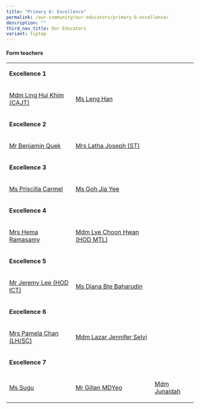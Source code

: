 ```yaml
---
title: "Primary 6: Excellence"
permalink: /our-community/our-educators/primary-6-excellence/
description: ""
third_nav_title: Our Educators
variant: tiptap
---
```

<h4>Form teachers</h4>
<table style="minWidth: 75px">
<colgroup>
<col>
<col>
<col>
</colgroup>
<tbody>
<tr>
<td rowspan="1" colspan="3">
<p><strong>Excellence 1</strong>
</p>
</td>
</tr>
<tr>
<td rowspan="1" colspan="1">
<p><a href="mailto: ling_hui_khim@moe.edu.sg" rel="noopener nofollow" target="_blank">Mdm Ling Hui Khim (CAJT)</a>
</p>
</td>
<td rowspan="1" colspan="1">
<p><a href="mailto: leng_han@moe.edu.sg" rel="noopener nofollow" target="_blank">Ms Leng Han</a>
</p>
</td>
<td rowspan="1" colspan="1">
<p></p>
</td>
</tr>
<tr>
<td rowspan="1" colspan="3">
<p><strong>Excellence 2</strong>
</p>
</td>
</tr>
<tr>
<td rowspan="1" colspan="1">
<p><a href="mailto: quek_kuan_hiong_benjamin@moe.edu.sg" rel="noopener nofollow" target="_blank">Mr Benjamin Quek</a>
</p>
</td>
<td rowspan="1" colspan="1">
<p><a href="mailto: latha_devi@moe.edu.sg" rel="noopener nofollow" target="_blank">Mrs Latha Joseph (ST)</a>
</p>
</td>
<td rowspan="1" colspan="1">
<p></p>
</td>
</tr>
<tr>
<td rowspan="1" colspan="3">
<p><strong>Excellence 3</strong>
</p>
</td>
</tr>
<tr>
<td rowspan="1" colspan="1">
<p><a href="mailto: priscilla_carmel_rajadurai@moe.edu.sg" rel="noopener nofollow" target="_blank">Ms Priscilla Carmel</a>
</p>
</td>
<td rowspan="1" colspan="1">
<p><a href="mailto: goh_jia_yee@moe.edu.sg" rel="noopener nofollow" target="_blank">Ms Goh Jia Yee</a>
</p>
</td>
<td rowspan="1" colspan="1">
<p></p>
</td>
</tr>
<tr>
<td rowspan="1" colspan="3">
<p><strong>Excellence 4</strong>
</p>
</td>
</tr>
<tr>
<td rowspan="1" colspan="1">
<p><a href="mailto: hema_malini_jeyaraj@moe.edu.sg" rel="noopener nofollow" target="_blank">Mrs Hema Ramasamy</a>
</p>
</td>
<td rowspan="1" colspan="1">
<p><a href="mailto: lye_choon_hwan@moe.edu.sg" rel="noopener nofollow" target="_blank">Mdm Lye Choon Hwan (HOD MTL)</a>
</p>
</td>
<td rowspan="1" colspan="1">
<p></p>
</td>
</tr>
<tr>
<td rowspan="1" colspan="3">
<p><strong>Excellence 5</strong>
</p>
</td>
</tr>
<tr>
<td rowspan="1" colspan="1">
<p><a href="mailto: lee_boon_haw_jeremy@moe.edu.sg" rel="noopener nofollow" target="_blank">Mr Jeremy Lee (HOD ICT)</a>
</p>
</td>
<td rowspan="1" colspan="1">
<p><a href="mailto: diana_baharudin@moe.edu.sg" rel="noopener nofollow" target="_blank">Ms Diana Bte Baharudin</a>
</p>
</td>
<td rowspan="1" colspan="1">
<p></p>
</td>
</tr>
<tr>
<td rowspan="1" colspan="3">
<p><strong>Excellence 6</strong>
</p>
</td>
</tr>
<tr>
<td rowspan="1" colspan="1">
<p><a href="mailto: pei_cihui_pamela@moe.edu.sg" rel="noopener nofollow" target="_blank">Mrs Pamela Chan (LH/SC)</a>
</p>
</td>
<td rowspan="1" colspan="1">
<p><a href="mailto: lazar_jennifer_selvi@moe.edu.sg" rel="noopener nofollow" target="_blank">Mdm Lazar Jennifer Selvi</a>
</p>
</td>
<td rowspan="1" colspan="1">
<p></p>
</td>
</tr>
<tr>
<td rowspan="1" colspan="3">
<p><strong>Excellence 7</strong>
</p>
</td>
</tr>
<tr>
<td rowspan="1" colspan="1">
<p><a href="" rel="noopener nofollow" target="_blank">Ms Sugu</a>
</p>
</td>
<td rowspan="1" colspan="1">
<p><a href="mailto:" rel="noopener nofollow" target="_blank">Mr Gillan MDYeo</a>
</p>
</td>
<td rowspan="1" colspan="1">
<p><a href="mailto: junaidah_mohamed_sali@moe.edu.sg" rel="noopener nofollow" target="_blank">Mdm Junaidah</a>
</p>
</td>
</tr>
</tbody>
</table>
<p></p>